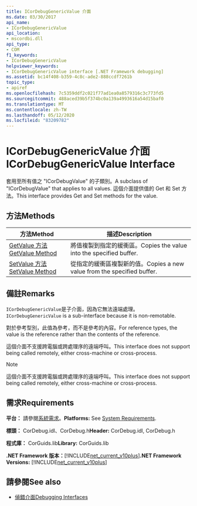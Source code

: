 ```yaml
---
title: ICorDebugGenericValue 介面
ms.date: 03/30/2017
api_name:
- ICorDebugGenericValue
api_location:
- mscordbi.dll
api_type:
- COM
f1_keywords:
- ICorDebugGenericValue
helpviewer_keywords:
- ICorDebugGenericValue interface [.NET Framework debugging]
ms.assetid: bc14f408-b359-4c8c-ade2-888ccdf7261b
topic_type:
- apiref
ms.openlocfilehash: 7c5359ddf2c021f77ad1ea0a8579316c3c773fd5
ms.sourcegitcommit: 488aced39b5f374bc0a139a4993616a54d15baf0
ms.translationtype: MT
ms.contentlocale: zh-TW
ms.lasthandoff: 05/12/2020
ms.locfileid: "83209782"
---
```

# <a name="icordebuggenericvalue-interface"></a><span data-ttu-id="7170b-102">ICorDebugGenericValue 介面</span><span class="sxs-lookup"><span data-stu-id="7170b-102">ICorDebugGenericValue Interface</span></span>

<span data-ttu-id="7170b-103">套用至所有值之 "ICorDebugValue" 的子類別。</span><span class="sxs-lookup"><span data-stu-id="7170b-103">A subclass of "ICorDebugValue" that applies to all values.</span></span> <span data-ttu-id="7170b-104">這個介面提供值的 Get 和 Set 方法。</span><span class="sxs-lookup"><span data-stu-id="7170b-104">This interface provides Get and Set methods for the value.</span></span>  
  
## <a name="methods"></a><span data-ttu-id="7170b-105">方法</span><span class="sxs-lookup"><span data-stu-id="7170b-105">Methods</span></span>  
  
|<span data-ttu-id="7170b-106">方法</span><span class="sxs-lookup"><span data-stu-id="7170b-106">Method</span></span>|<span data-ttu-id="7170b-107">描述</span><span class="sxs-lookup"><span data-stu-id="7170b-107">Description</span></span>|  
|------------|-----------------|  
|[<span data-ttu-id="7170b-108">GetValue 方法</span><span class="sxs-lookup"><span data-stu-id="7170b-108">GetValue Method</span></span>](icordebuggenericvalue-getvalue-method.md)|<span data-ttu-id="7170b-109">將值複製到指定的緩衝區。</span><span class="sxs-lookup"><span data-stu-id="7170b-109">Copies the value into the specified buffer.</span></span>|  
|[<span data-ttu-id="7170b-110">SetValue 方法</span><span class="sxs-lookup"><span data-stu-id="7170b-110">SetValue Method</span></span>](icordebuggenericvalue-setvalue-method.md)|<span data-ttu-id="7170b-111">從指定的緩衝區複製新的值。</span><span class="sxs-lookup"><span data-stu-id="7170b-111">Copies a new value from the specified buffer.</span></span>|  
  
## <a name="remarks"></a><span data-ttu-id="7170b-112">備註</span><span class="sxs-lookup"><span data-stu-id="7170b-112">Remarks</span></span>  
 <span data-ttu-id="7170b-113">`ICorDebugGenericValue`是子介面，因為它無法遠端處理。</span><span class="sxs-lookup"><span data-stu-id="7170b-113">`ICorDebugGenericValue` is a sub-interface because it is non-remotable.</span></span>  
  
 <span data-ttu-id="7170b-114">對於參考型別，此值為參考，而不是參考的內容。</span><span class="sxs-lookup"><span data-stu-id="7170b-114">For reference types, the value is the reference rather than the contents of the reference.</span></span>  
  
 <span data-ttu-id="7170b-115">這個介面不支援跨電腦或跨處理序的遠端呼叫。</span><span class="sxs-lookup"><span data-stu-id="7170b-115">This interface does not support being called remotely, either cross-machine or cross-process.</span></span>  
  
> [!NOTE]
> <span data-ttu-id="7170b-116">這個介面不支援跨電腦或跨處理序的遠端呼叫。</span><span class="sxs-lookup"><span data-stu-id="7170b-116">This interface does not support being called remotely, either cross-machine or cross-process.</span></span>  
  
## <a name="requirements"></a><span data-ttu-id="7170b-117">需求</span><span class="sxs-lookup"><span data-stu-id="7170b-117">Requirements</span></span>  
 <span data-ttu-id="7170b-118">**平台：** 請參閱[系統需求](../../get-started/system-requirements.md)。</span><span class="sxs-lookup"><span data-stu-id="7170b-118">**Platforms:** See [System Requirements](../../get-started/system-requirements.md).</span></span>  
  
 <span data-ttu-id="7170b-119">**標頭：** CorDebug.idl、CorDebug.h</span><span class="sxs-lookup"><span data-stu-id="7170b-119">**Header:** CorDebug.idl, CorDebug.h</span></span>  
  
 <span data-ttu-id="7170b-120">**程式庫：** CorGuids.lib</span><span class="sxs-lookup"><span data-stu-id="7170b-120">**Library:** CorGuids.lib</span></span>  
  
 <span data-ttu-id="7170b-121">**.NET Framework 版本：**[!INCLUDE[net_current_v10plus](../../../../includes/net-current-v10plus-md.md)]</span><span class="sxs-lookup"><span data-stu-id="7170b-121">**.NET Framework Versions:** [!INCLUDE[net_current_v10plus](../../../../includes/net-current-v10plus-md.md)]</span></span>  
  
## <a name="see-also"></a><span data-ttu-id="7170b-122">請參閱</span><span class="sxs-lookup"><span data-stu-id="7170b-122">See also</span></span>

- [<span data-ttu-id="7170b-123">偵錯介面</span><span class="sxs-lookup"><span data-stu-id="7170b-123">Debugging Interfaces</span></span>](debugging-interfaces.md)
